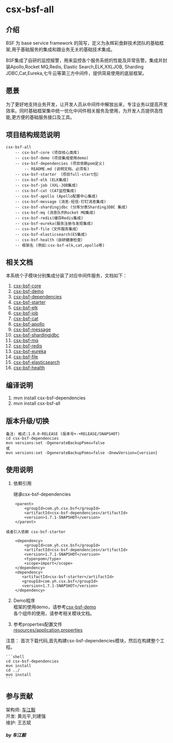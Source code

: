 # csx-bsf-all
## 介绍
BSF 为 base service framework 的简写，定义为永辉彩食鲜技术团队的基础框架,用于基础服务的集成和跟业务无关的基础技术集成。

BSF集成了自研的监控报警，用来监控各个服务系统的性能及异常告警。集成并封装Apollo,Rocket MQ,Redis, Elastic Search,ELK,XXLJOB, Sharding JDBC,Cat,Eureka,七牛云等第三方中间件，提供简易使用的底层框架。

## 愿景
为了更好地支持业务开发，让开发人员从中间件中解放出来，专注业务以提高开发效率。同时基础框架集中统一优化中间件相关服务及使用，为开发人员提供高性能,更方便的基础服务接口及工具。

## 项目结构规范说明
```
csx-bsf-all 
    -- csx-bsf-core (项目核心类库)
    -- csx-bsf-demo (项目集成使用demo)
    -- csx-bsf-dependencies (项目依赖pom定义)
        -- README.md (说明文档，必须有)
    -- csx-bsf-starter （项目full-start包）
    -- csx-bsf-elk (ELK集成)
    -- csx-bsf-job (XXL-JOB集成)
    -- csx-bsf-cat (CAT监控集成)
    -- csx-bsf-apollo (Apollo配置中心集成)
    -- csx-bsf-message (消息-短信-钉钉消息集成)
    -- csx-bsf-shardingjdbc (分库分表ShardingJDBC 集成) 
    -- csx-bsf-mq (消息队列Rocket MQ集成) 
    -- csx-bsf-redis(缓存Redis集成)
    -- csx-bsf-eureka(服务注册与发现集成)
    -- csx-bsf-file（文件服务集成）
    -- csx-bsf-elasticsearch(ES集成) 
    -- csx-bsf-health（自研健康检查） 
    -- 框架名 (例如:csx-bsf-elk,cat,apollo等)
```

## 相关文档
本系统个子模块分别集成分装了对应中间件服务，文档如下：
1. [csx-bsf-core](csx-bsf-core/README.md)
2. [csx-bsf-demo](csx-bsf-demo/README.md)
3. [csx-bsf-dependencies](csx-bsf-dependencies/README.md)
4. [csx-bsf-starter](csx-bsf-starter/README.md)
5. [csx-bsf-elk](csx-bsf-elk/README.md) 
6. [csx-bsf-job](csx-bsf-job/README.md) 
7. [csx-bsf-cat](csx-bsf-cat/README.md) 
8. [csx-bsf-apollo](csx-bsf-apollo/README.md) 
9. [csx-bsf-message](csx-bsf-message/README.md) 
10. [csx-bsf-shardingjdbc](csx-bsf-shardingjdbc/README.md) 
11. [csx-bsf-mq](csx-bsf-mq/README.md) 
12. [csx-bsf-redis](csx-bsf-redis/README.md) 
13. [csx-bsf-eureka](csx-bsf-eureka/README.md) 
14. [csx-bsf-file](csx-bsf-file/README.md) 
15. [csx-bsf-elasticsearch](csx-bsf-elasticsearch/README.md) 
16. [csx-bsf-health](csx-bsf-health/README.md) 

## 编译说明
1. mvn install csx-bsf-dependencies
2. mvn install csx-bsf-all

## 版本升级/切换
```
备注: 格式:1.0.0-RELEASE (版本号+-+RELEASE/SNAPSHOT) 
cd csx-bsf-dependencies
mvn versions:set -DgenerateBackupPoms=false
或
mvn versions:set -DgenerateBackupPoms=false -DnewVersion={version}
```

## 使用说明

1. 依赖引用

    继承csx-bsf-dependencies
``` 
    <parent>
        <groupId>com.yh.csx.bsf</groupId>
        <artifactId>csx-bsf-dependencies</artifactId>
        <version>1.7.1-SNAPSHOT</version>
    </parent>
```
    或者引入依赖 csx-bsf-starter
```
    <dependency>
        <groupId>com.yh.csx.bsf</groupId>
        <artifactId>csx-bsf-dependencies</artifactId>
        <version>1.7.1-SNAPSHOT</version>
        <type>pom</type>
        <scope>import</scope>
    </dependency>
    <dependency>
       <artifactId>csx-bsf-starter</artifactId>
       <groupId>com.yh.csx.bsf</groupId>
       <version>1.7.1-SNAPSHOT</version>
    </dependency>
```

2. Demo程序  
    框架的使用demo，请参考[csx-bsf-demo](csx-bsf-demo)  
    各个组件的使用，请参考相关模块文档。

3. 参考properties配置文件  
    [resources/application.properties](resources/application.properties)

注意：
    首次下载代码,首先构建csx-bsf-dependencies模块，然后在构建整个工程。

    ```shell 
    cd csx-bsf-dependencies
    mvn install
    cd ../
    mvn install 
    ```

## 参与贡献
架构师: [车江毅](https://gitee.com/chejiangyi)  
开发: 黄兆平,刘建强  
维护: 王志斌  

##### by 车江毅